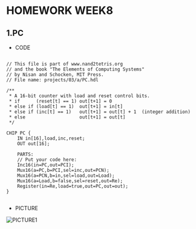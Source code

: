 # HOMEWORK WEEK8

## 1.PC
* CODE
<pre><code>
// This file is part of www.nand2tetris.org
// and the book "The Elements of Computing Systems"
// by Nisan and Schocken, MIT Press.
// File name: projects/03/a/PC.hdl

/**
 * A 16-bit counter with load and reset control bits.
 * if      (reset[t] == 1) out[t+1] = 0
 * else if (load[t] == 1)  out[t+1] = in[t]
 * else if (inc[t] == 1)   out[t+1] = out[t] + 1  (integer addition)
 * else                    out[t+1] = out[t]
 */

CHIP PC {
    IN in[16],load,inc,reset;
    OUT out[16];

    PARTS:
    // Put your code here:
    Inc16(in=PC,out=PCI);
    Mux16(a=PC,b=PCI,sel=inc,out=PCN);
    Mux16(a=PCN,b=in,sel=load,out=Load);
    Mux16(a=Load,b=false,sel=reset,out=Re);
    Register(in=Re,load=true,out=PC,out=out);
}

</code></pre>

* PICTURE

![PICTURE1](https://github.com/brian891005/co109a/blob/master/HW/%E5%9C%96%E7%89%87/32.jpg)

